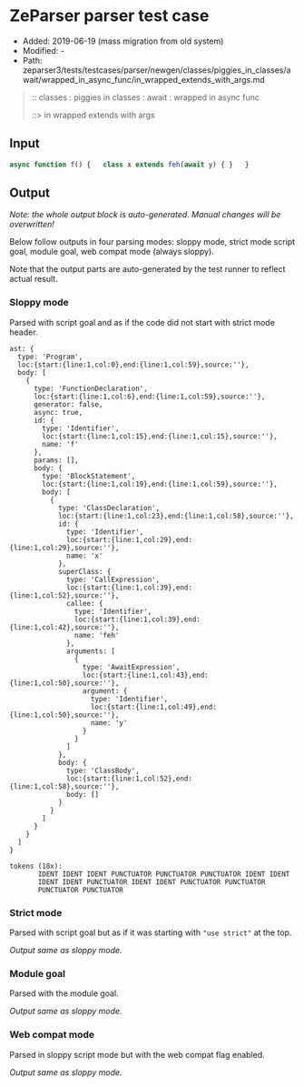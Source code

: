 # ZeParser parser test case

- Added: 2019-06-19 (mass migration from old system)
- Modified: -
- Path: zeparser3/tests/testcases/parser/newgen/classes/piggies_in_classes/await/wrapped_in_async_func/in_wrapped_extends_with_args.md

> :: classes : piggies in classes : await : wrapped in async func
>
> ::> in wrapped extends with args

## Input

`````js
async function f() {   class x extends feh(await y) { }   }
`````

## Output

_Note: the whole output block is auto-generated. Manual changes will be overwritten!_

Below follow outputs in four parsing modes: sloppy mode, strict mode script goal, module goal, web compat mode (always sloppy).

Note that the output parts are auto-generated by the test runner to reflect actual result.

### Sloppy mode

Parsed with script goal and as if the code did not start with strict mode header.

`````
ast: {
  type: 'Program',
  loc:{start:{line:1,col:0},end:{line:1,col:59},source:''},
  body: [
    {
      type: 'FunctionDeclaration',
      loc:{start:{line:1,col:6},end:{line:1,col:59},source:''},
      generator: false,
      async: true,
      id: {
        type: 'Identifier',
        loc:{start:{line:1,col:15},end:{line:1,col:15},source:''},
        name: 'f'
      },
      params: [],
      body: {
        type: 'BlockStatement',
        loc:{start:{line:1,col:19},end:{line:1,col:59},source:''},
        body: [
          {
            type: 'ClassDeclaration',
            loc:{start:{line:1,col:23},end:{line:1,col:58},source:''},
            id: {
              type: 'Identifier',
              loc:{start:{line:1,col:29},end:{line:1,col:29},source:''},
              name: 'x'
            },
            superClass: {
              type: 'CallExpression',
              loc:{start:{line:1,col:39},end:{line:1,col:52},source:''},
              callee: {
                type: 'Identifier',
                loc:{start:{line:1,col:39},end:{line:1,col:42},source:''},
                name: 'feh'
              },
              arguments: [
                {
                  type: 'AwaitExpression',
                  loc:{start:{line:1,col:43},end:{line:1,col:50},source:''},
                  argument: {
                    type: 'Identifier',
                    loc:{start:{line:1,col:49},end:{line:1,col:50},source:''},
                    name: 'y'
                  }
                }
              ]
            },
            body: {
              type: 'ClassBody',
              loc:{start:{line:1,col:52},end:{line:1,col:58},source:''},
              body: []
            }
          }
        ]
      }
    }
  ]
}

tokens (18x):
       IDENT IDENT IDENT PUNCTUATOR PUNCTUATOR PUNCTUATOR IDENT IDENT
       IDENT IDENT PUNCTUATOR IDENT IDENT PUNCTUATOR PUNCTUATOR
       PUNCTUATOR PUNCTUATOR
`````

### Strict mode

Parsed with script goal but as if it was starting with `"use strict"` at the top.

_Output same as sloppy mode._

### Module goal

Parsed with the module goal.

_Output same as sloppy mode._

### Web compat mode

Parsed in sloppy script mode but with the web compat flag enabled.

_Output same as sloppy mode._
